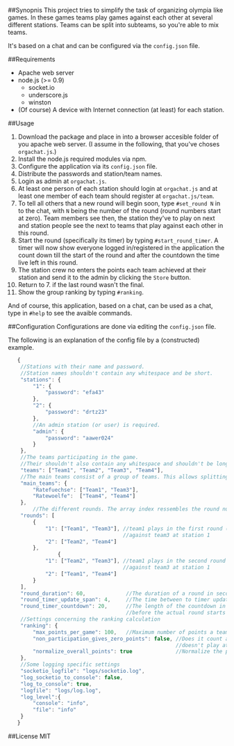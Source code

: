 

##Synopnis
This project tries to simplify the task of organizing olympia like games. In these games teams play games against each other at several different stations. Teams can be split into subteams, so you're able to mix teams.

It's based on a chat and can be configured via the `config.json` file. 

##Requirements
- Apache web server
- node.js (>= 0.9)
   - socket.io
   - underscore.js
   - winston
- (Of course) A device with Internet connection (at least) for each station.

##Usage
1. Download the package and place in into a browser accesible folder of you apache web server. (I assume in the following, that you've choses `orgachat.js`.)
2. Install the node.js required modules via npm.
3. Configure the application via its `config.json` file.
4. Distribute the passwords and station/team names.
5. Login as admin at `orgachat.js`.
6. At least one person of each station should login at `orgachat.js` and at least one member of each team should register at `orgachat.js/team`.
7. To tell all others that a new round will begin soon, type `#set_round N` in to the chat, with `N` being the number of the round (round numbers start at zero).
Team members see then, the station they've to play on next and station people see the next to teams that play against each other in this round.
8. Start the round (specifically its timer) by typing `#start_round_timer`. A timer will now show everyone logged in/registered in the application the count down till the start of the round and after the countdown the time live left in this round.
9. The station crew no enters the points each team achieved at their station and send it to the admin by clicking the `Store` button.
10. Return to 7. if the last round wasn't the final.
11. Show the group ranking by typing `#ranking`.

And of course, this application, based on a chat, can be used as a chat, type in `#help` to see the avaible commands.

##Configuration
Configurations are done via editing the `config.json` file.


The following is an explanation of the config file by a (constructed) example.

```Javascript
   {
	//Stations with their name and password.
	//Station names shouldn't contain any whitespace and be short.
	"stations": {
		"1": {
			"password": "efa43"
		},
		"2": {
			"password": "drtz23"
		},
		//An admin station (or user) is required.
		"admin": {
			"password": "aawer024"
		}
	},
	//The teams participating in the game.
	//Their shouldn't also contain any whitespace and shouldn't be longer than 8 characters.
	"teams": ["Team1", "Team2", "Team3", "Team4"],
	//The main teams consist of a group of teams. This allows splitting teams.
	"main_teams": {
		"Ratefuechse": ["Team1", "Team3"],
		"Ratewoelfe":  ["Team4", "Team4"]
	},
        //The different rounds. The array index ressembles the round number.
	"rounds": [
		{
			"1": ["Team1", "Team3"], //team1 plays in the first round (number 0)
									 //against team3 at station 1 
			"2": ["Team2", "Team4"]
		},
                {
			"1": ["Team2", "Team3"], //team1 plays in the second round (number 1)
									 //against team3 at station 1 
			"2": ["Team1", "Team4"]
		}
	],
	"round_duration": 60,			  //The duration of a round in seconds
	"round_timer_update_span": 4,	  //The time between to timer updates in seconds
	"round_timer_countdown": 20,	  //The length of the countdown in seconds 
									  //before the actual round starts
	//Settings concerning the ranking calculation
	"ranking": { 
		"max_points_per_game": 100,	  //Maximum number of points a team can achieve at one station
		"non_participation_gives_zero_points": false, //Does it count as zero points if a team
													  //doesn't play at a station?
		"normalize_overall_points": true			  //Normalize the points each main group gained
	},
	//Some logging specific settings
	"socketio_logfile": "logs/socketio.log",
	"log_socketio_to_console": false,
	"log_to_console": true,
	"logfile": "logs/log.log",
	"log_level":{
		"console": "info",
		"file": "info"
	}
   }
```

##License
MIT
